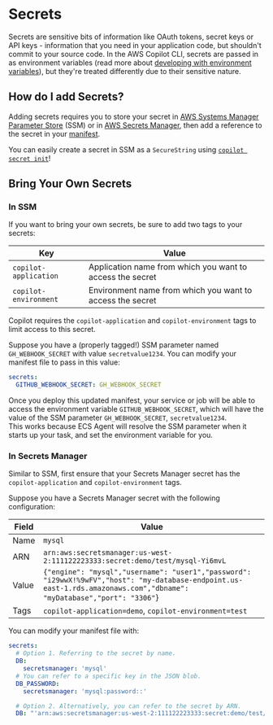 # Secrets

Secrets are sensitive bits of information like OAuth tokens, secret keys or API keys - information that you need in your application code, 
but shouldn't commit to your source code. In the AWS Copilot CLI, secrets are passed in as environment variables 
(read more about [developing with environment variables](../developing/environment-variables.en.md)), but they're treated differently due to their sensitive nature.

## How do I add Secrets?

Adding secrets requires you to store your secret in [AWS Systems Manager Parameter Store](https://docs.aws.amazon.com/systems-manager/latest/userguide/systems-manager-parameter-store.html) (SSM)
or in [AWS Secrets Manager](https://docs.aws.amazon.com/secretsmanager/latest/userguide/intro.html), then add a reference to the secret in your [manifest](../manifest/overview.en.md).

You can easily create a secret in SSM as a `SecureString` using [`copilot secret init`](../commands/secret-init.en.md)! 

## Bring Your Own Secrets

### In SSM
If you want to bring your own secrets, be sure to add two tags to your secrets:  

| Key                     | Value                                                       |
| ----------------------- | ----------------------------------------------------------- |
| `copilot-application`   | Application name from which you want to access the secret   |
| `copilot-environment`   | Environment name from which you want to access the secret   |

Copilot requires the `copilot-application` and `copilot-environment` tags to limit access to this secret.  

Suppose you have a (properly tagged!) SSM parameter named `GH_WEBHOOK_SECRET` with value `secretvalue1234`. You can modify your manifest file to pass in this value:

```yaml
secrets:                      
  GITHUB_WEBHOOK_SECRET: GH_WEBHOOK_SECRET  
```

Once you deploy this updated manifest, your service or job will be able to access the environment variable `GITHUB_WEBHOOK_SECRET`, which will have the value of the SSM parameter `GH_WEBHOOK_SECRET`, `secretvalue1234`.  
This works because ECS Agent will resolve the SSM parameter when it starts up your task, and set the environment variable for you.

### In Secrets Manager
Similar to SSM, first ensure that your Secrets Manager secret has the `copilot-application` and `copilot-environment` tags.  

Suppose you have a Secrets Manager secret with the following configuration:

| Field  | Value                                                                                                                                                                 |
| ------ | --------------------------------------------------------------------------------------------------------------------------------------------------------------------- |
| Name   | `mysql`                                                                                                                                                     |
| ARN    | `arn:aws:secretsmanager:us-west-2:111122223333:secret:demo/test/mysql-Yi6mvL`                                                                                        |
| Value  | `{"engine": "mysql","username": "user1","password": "i29wwX!%9wFV","host": "my-database-endpoint.us-east-1.rds.amazonaws.com","dbname": "myDatabase","port": "3306"`} |
| Tags   | `copilot-application=demo`, `copilot-environment=test` |


You can modify your manifest file with:
```yaml
secrets:
  # Option 1. Referring to the secret by name.
  DB:
    secretsmanager: 'mysql'
  # You can refer to a specific key in the JSON blob.
  DB_PASSWORD:
    secretsmanager: 'mysql:password::'

  # Option 2. Alternatively, you can refer to the secret by ARN.
  DB: "'arn:aws:secretsmanager:us-west-2:111122223333:secret:demo/test/mysql-Yi6mvL'"
```
